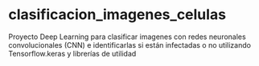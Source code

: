 # clasificacion_imagenes_celulas
Proyecto Deep Learning para clasificar imagenes con redes neuronales convolucionales (CNN) e identificarlas si están infectadas o no utilizando Tensorflow.keras y librerías de utilidad
